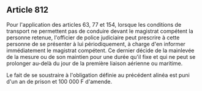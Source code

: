 Article 812
----
Pour l'application des articles 63, 77 et 154, lorsque les conditions de
transport ne permettent pas de conduire devant le magistrat compétent la
personne retenue, l'officier de police judiciaire peut prescrire à cette
personne de se présenter à lui périodiquement, à charge d'en informer
immédiatement le magistrat compétent. Ce dernier décide de la mainlevée de la
mesure ou de son maintien pour une durée qu'il fixe et qui ne peut se prolonger
au-delà du jour de la première liaison aérienne ou maritime.

Le fait de se soustraire à l'obligation définie au précédent alinéa est puni
d'un an de prison et 100 000 F d'amende.
